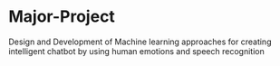 # Major-Project
Design and Development of Machine learning approaches for creating intelligent chatbot by using human emotions and speech recognition
